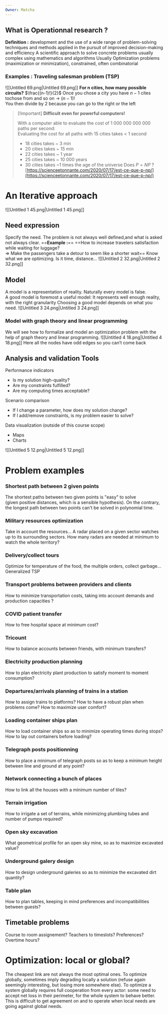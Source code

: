 ```yaml
---
Owner: Matcha
---
```

## What is Operationnal research ?
**Definition :** development and the use of a wide range of problem-solving techniques and methods applied in the pursuit of improved decision-making and efficiency
A scientific approach to solve concrete problems usually complex using mathematics and algorithms
Usually Optimization problems (maximization or minimization), constrained, often combinatorial
### Examples : Traveling salesman problem (TSP)
![[Untitled 69.png|Untitled 69.png]]
**For n cities, how many possible circuits?**
$\frac{(n-1)!}{2}$ Once you chose a city you have $n-1$ cites tochose from and so on → $(n-1)!$  
You then divide by $2$ because you can go to the right or the left
  

> [!important] **Difficult even for powerful computers!**
> 
>   
> With a computer able to evaluate the cost of 1 000 000 000 000 paths per second:  
> Evaluating the cost for all paths with 15 cities takes < 1 second
> 
> - 18 cities takes ~ 3 min
> - 20 cities takes ~ 15 min
> - 22 cities takes ~ 1 year
> - 25 cities takes ~ 10 000 years
> - 30 cities takes ~1 times the age of the universe
Does $P=NP$ ?
[https://scienceetonnante.com/2020/07/17/est-ce-que-p-np/](https://scienceetonnante.com/2020/07/17/est-ce-que-p-np/)
  
# An Iterative approach
![[Untitled 1 45.png|Untitled 1 45.png]]
  
## Need expression
Specify the need.
The problem is not always well defined,and what is asked not always clear.
==**Example :**== ==How to increase travelers satisfaction while waiting for luggage?  
⇒ Make the passengers take a detour to seem like a shorter wait==
Know what we are optimizing. Is it time, distance…
![[Untitled 2 32.png|Untitled 2 32.png]]
  
## Model
A model is a representation of reality. Naturally every model is false.  
A good model is foremost a useful model: It represents well enough reality, with the right granularity
Choosing a good model depends on what you need.
![[Untitled 3 24.png|Untitled 3 24.png]]
### Model with graph theory and linear programming
We will see how to formalize and model an optimization problem with the help of graph theory and linear programming.
![[Untitled 4 18.png|Untitled 4 18.png]]
Here all the nodes have odd edges so you can’t come back
  
## Analysis and validation Tools
Performance indicators
- Is my solution high-quality?
- Are my constraints fulfilled?
- Are my computing times acceptable?
  
Scenario comparison
- If I change a parameter, how does my solution change?
- If I add/remove constraints, is my problem easier to solve?
  
Data visualization (outside of this course scope)
- Maps
- Charts  
    
![[Untitled 5 12.png|Untitled 5 12.png]]
  
# Problem examples
### Shortest path between 2 given points
The shortest paths between two given points is "easy" to solve  
(given positive distances, which is a sensible hypothesis).
On the contrary, the longest path between two points can't be solved in polynomial time.
### Military resources optimization
Take in account the resources…
A radar placed on a given sector watches up to its surrounding sectors. How many radars are needed at minimum to watch the whole territory?
### Delivery/collect tours
Optimize for temperature of the food, the multiple orders, collect garbage…
Generalized TSP
### Transport problems between providers and clients
How to minimize transportation costs, taking into account demands and production capacities ?
### COVID patient transfer
How to free hospital space at minimum cost?
### Tricount
How to balance accounts between friends, with minimum transfers?
### Electricity production planning
How to plan electricity plant production to satisfy moment to moment consumption?
### Departures/arrivals planning of trains in a station
How to assign trains to platforms? How to have a robust plan when problems come? How to maximize user comfort?
### Loading container ships plan
How to load container ships so as to minimize operating times during stops?  
How to lay out containers before loading?
### Telegraph posts positionning
How to place a minimum of telegraph posts so as to keep a minimum height between line and ground at any point?
### Network connecting a bunch of places
How to link all the houses with a minimum number of tiles?
### Terrain irrigation
How to irrigate a set of terrains, while minimizing plumbing tubes and number of pumps required?
### Open sky excavation
What geometrical profile for an open sky mine, so as to maximize excavated value?
### Underground galery design
How to design underground galeries so as to minimize the excavated dirt quantity?
### Table plan
How to plan tables, keeping in mind preferences and incompatibilities between guests?
## Timetable problems
Course to room assignement? Teachers to timeslots? Preferences? Overtime hours?
# Optimization: local or global?
The cheapest link are not always the most optimal ones.
To optimize globally, sometimes imply degrading locally a solution (refuse again seemingly interesting, but losing more somewhere else).
To optimize a system globally requires full cooperation from every actor: some need to accept net loss in their perimeter, for the whole system to behave better.
This is difficult to get agreement on and to operate when local needs are going against global needs.